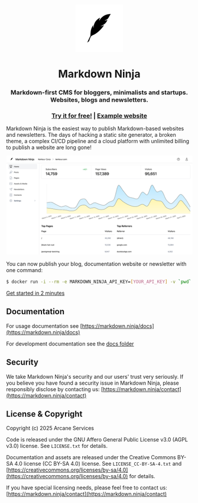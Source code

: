 <p align="center">
  <a href="https://markdown.ninja" target="_blank" rel="noopener"><img alt="Markdown Ninja logo" src="webapp/public/webapp/markdown_ninja_logo_512.png" height="128" /></a>
  <h1 align="center">Markdown Ninja</h1>
  <h3 align="center">Markdown-first CMS for bloggers, minimalists and startups. Websites, blogs and newsletters.</h3>
  <h3 align="center">
    <a href="https://markdown.ninja">Try it for free!</a> | <a href="https://kerkour.com">Example website</a>
  </h3>
</p>

Markdown Ninja is the easiest way to publish Markdown-based websites and newsletters. The days of hacking a static site generator, a broken theme, a complex CI/CD pipeline and a cloud platform with unlimited billing to publish a website are long gone!

![Dashboard screenshot](webapp/public/webapp/about/app_screenshot.png)

You can now publish your blog, documentation website or newsletter with one command:

```bash
$ docker run -i --rm -e MARKDOWN_NINJA_API_KEY=[YOUR_API_KEY] -v `pwd`:/mdninja ghcr.io/bloom42/markdown-ninja publish
```

[Get started in 2 minutes](https://markdown.ninja/docs/cli)


## Documentation

For usage documentation see [https://markdown.ninja/docs](https://markdown.ninja/docs)

For development documentation see the [docs folder](docs)


## Security

We take Markdown Ninja's security and our users' trust very seriously. If you believe you have found a security issue in Markdown Ninja, please responsibly disclose by contacting us: [https://markdown.ninja/contact](https://markdown.ninja/contact)



## License & Copyright

Copyright (c) 2025 Arcane Services

Code is released under the GNU Affero General Public License v3.0 (AGPL v3.0) license. See `LICENSE.txt` for details.

Documentation and assets are released under the Creative Commons BY-SA 4.0 license (CC BY-SA 4.0) license. See `LICENSE_CC-BY-SA-4.txt` and [https://creativecommons.org/licenses/by-sa/4.0](https://creativecommons.org/licenses/by-sa/4.0) for details.

If you have special licensing needs, please feel free to contact us: [https://markdown.ninja/contact](https://markdown.ninja/contact)
